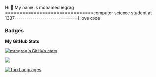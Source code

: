 Hi 👋 My name is mohamed regrag
===============================computer science student at 1337--------------------------------I love code

### Badges

<b>My GitHub Stats</b>

<a href="http://www.github.com/mregrag"><img src="https://github-readme-stats.vercel.app/api?username=mregrag&show_icons=true&hide=&count_private=true&title_color=0891b2&text_color=ffffff&icon_color=0891b2&bg_color=1c1917&hide_border=true&show_icons=true" alt="mregrag's GitHub stats" /></a>

<a href="http://www.github.com/mregrag"><img src="https://github-readme-streak-stats.herokuapp.com/?user=mregrag&stroke=ffffff&background=1c1917&ring=0891b2&fire=0891b2&currStreakNum=ffffff&currStreakLabel=0891b2&sideNums=ffffff&sideLabels=ffffff&dates=ffffff&hide_border=true" /></a>

<a href="https://github.com/mregrag" align="left"><img src="https://github-readme-stats.vercel.app/api/top-langs/?username=mregrag&langs_count=10&title_color=0891b2&text_color=ffffff&icon_color=0891b2&bg_color=1c1917&hide_border=true&locale=en&custom_title=Top%20%Languages" alt="Top Languages" /></a>
